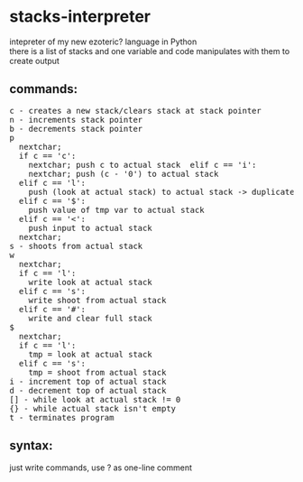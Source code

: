 # stacks-interpreter
intepreter of my new ezoteric? language in Python<br/>
there is a list of stacks and one variable and code manipulates with them to create output

## commands:
<pre>
c - creates a new stack/clears stack at stack pointer
n - increments stack pointer
b - decrements stack pointer
p
  nextchar;
  if c == 'c':
    nextchar; push c to actual stack  elif c == 'i':
    nextchar; push (c - '0') to actual stack
  elif c == 'l':
    push (look at actual stack) to actual stack -> duplicate item at top of actual stack
  elif c == '$':
    push value of tmp var to actual stack
  elif c == '<':
    push input to actual stack
  nextchar;
s - shoots from actual stack
w
  nextchar;
  if c == 'l':
    write look at actual stack
  elif c == 's':
    write shoot from actual stack
  elif c == '#':
    write and clear full stack
$
  nextchar;
  if c == 'l':
    tmp = look at actual stack
  elif c == 's':
    tmp = shoot from actual stack
i - increment top of actual stack
d - decrement top of actual stack
[] - while look at actual stack != 0
{} - while actual stack isn't empty
t - terminates program
</pre>
## syntax:
just write commands, use ? as one-line comment
